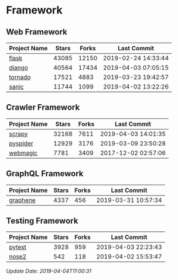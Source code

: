 # Framework

## Web Framework

| Project Name | Stars | Forks | Last Commit |
| ------------ | ----- | ----- | ----------- |
| [flask](https://github.com/pallets/flask) | 43085 | 12150 | 2019-02-24 14:33:44 |
| [django](https://github.com/django/django) | 40564 | 17434 | 2019-04-03 07:05:15 |
| [tornado](https://github.com/tornadoweb/tornado) | 17521 | 4883 | 2019-03-23 19:42:57 |
| [sanic](https://github.com/huge-success/sanic) | 11744 | 1099 | 2019-04-02 13:22:26 |

## Crawler Framework

| Project Name | Stars | Forks | Last Commit |
| ------------ | ----- | ----- | ----------- |
| [scrapy](https://github.com/scrapy/scrapy) | 32168 | 7611 | 2019-04-03 14:01:35 |
| [pyspider](https://github.com/binux/pyspider) | 12929 | 3176 | 2019-03-09 23:50:28 |
| [webmagic](https://github.com/code4craft/webmagic) | 7781 | 3409 | 2017-12-02 02:57:06 |

## GraphQL Framework

| Project Name | Stars | Forks | Last Commit |
| ------------ | ----- | ----- | ----------- |
| [graphene](https://github.com/graphql-python/graphene) | 4337 | 456 | 2019-03-31 10:57:34 |

## Testing Framework

| Project Name | Stars | Forks | Last Commit |
| ------------ | ----- | ----- | ----------- |
| [pytest](https://github.com/pytest-dev/pytest) | 3928 | 959 | 2019-04-03 22:23:43 |
| [nose2](https://github.com/nose-devs/nose2) | 542 | 118 | 2019-04-02 15:53:47 |

*Update Date: 2019-04-04T11:00:31*
